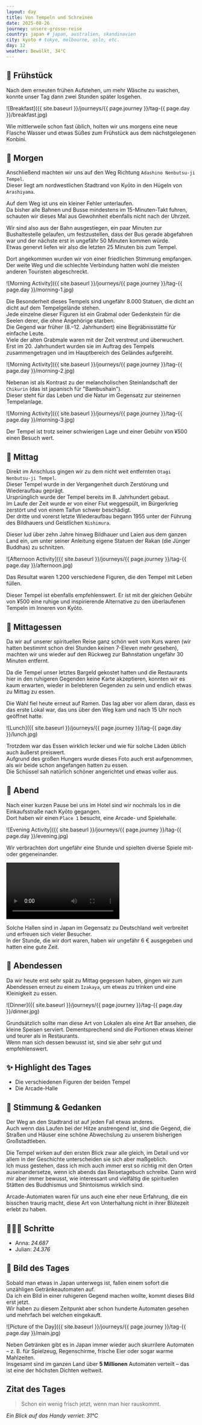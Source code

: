 ```yaml
---
layout: day
title: Von Tempeln und Schreinen
date: 2025-08-26
journey: unsere-grosse-reise
country: japan # japan, australien, skandinavien
city: kyoto # tokyo, melbourne, oslo, etc.
day: 12
weather: Bewölkt, 34°C
---
```


## 🥐 Frühstück

Nach dem erneuten frühen Aufstehen, um mehr Wäsche zu waschen, konnte unser Tag dann zwei Stunden später losgehen.

![Breakfast]({{ site.baseurl }}/journeys/{{ page.journey }}/tag-{{ page.day }}/breakfast.jpg)

Wie mittlerweile schon fast üblich, holten wir uns morgens eine neue Flasche Wasser und etwas Süßes zum Frühstück aus dem nächstgelegenen Konbini.

## 🌅 Morgen

Anschließend machten wir uns auf den Weg Richtung `Adashino Nenbutsu-ji Tempel`.  
Dieser liegt am nordwestlichen Stadtrand von Kyōto in den Hügeln von `Arashiyama`.

Auf dem Weg ist uns ein kleiner Fehler unterlaufen.  
Da bisher alle Bahnen und Busse mindestens im 15-Minuten-Takt fuhren, schauten wir dieses Mal aus Gewohnheit ebenfalls nicht nach der Uhrzeit.

Wir sind also aus der Bahn ausgestiegen, ein paar Minuten zur Bushaltestelle gelaufen, um festzustellen, dass der Bus gerade abgefahren war und der nächste erst in ungefähr 50 Minuten kommen würde.  
Etwas genervt liefen wir also die letzten 25 Minuten bis zum Tempel. 

Dort angekommen wurden wir von einer friedlichen Stimmung empfangen.  
Der weite Weg und die schlechte Verbindung hatten wohl die meisten anderen Touristen abgeschreckt.

![Morning Activity]({{ site.baseurl }}/journeys/{{ page.journey }}/tag-{{ page.day }}/morning-1.jpg)

Die Besonderheit dieses Tempels sind ungefähr 8.000 Statuen, die dicht an dicht auf dem Tempelgelände stehen.  
Jede einzelne dieser Figuren ist ein Grabmal oder Gedenkstein für die Seelen derer, die ohne Angehörige starben.  
Die Gegend war früher (8.–12. Jahrhundert) eine Begräbnisstätte für einfache Leute.  
Viele der alten Grabmale waren mit der Zeit verstreut und überwuchert.  
Erst im 20. Jahrhundert wurden sie im Auftrag des Tempels zusammengetragen und im Hauptbereich des Geländes aufgereiht.  

![Morning Activity]({{ site.baseurl }}/journeys/{{ page.journey }}/tag-{{ page.day }}/morning-2.jpg)

Nebenan ist als Kontrast zu der melancholischen Steinlandschaft der `Chikurin` (das ist japanisch für "Bambushain").  
Dieser steht für das Leben und die Natur im Gegensatz zur steinernen Tempelanlage.

![Morning Activity]({{ site.baseurl }}/journeys/{{ page.journey }}/tag-{{ page.day }}/morning-3.jpg)

Der Tempel ist trotz seiner schwierigen Lage und einer Gebühr von ¥500 einen Besuch wert.

## 🌇 Mittag

Direkt im Anschluss gingen wir zu dem nicht weit entfernten `Otagi Nenbutsu-ji Tempel`.  
Dieser Tempel wurde in der Vergangenheit durch Zerstörung und Wiederaufbau geprägt.  
Ursprünglich wurde der Tempel bereits im 8. Jahrhundert gebaut.  
Im Laufe der Zeit wurde er von einer Flut weggespült, im Bürgerkrieg zerstört und von einem Taifun schwer beschädigt.  
Der dritte und vorerst letzte Wiederaufbau begann 1955 unter der Führung des Bildhauers und Geistlichen `Nishimura`.

Dieser lud über zehn Jahre hinweg Bildhauer und Laien aus dem ganzen Land ein, um unter seiner Anleitung eigene Statuen der Rakan (die Jünger Buddhas) zu schnitzen.

![Afternoon Activity]({{ site.baseurl }}/journeys/{{ page.journey }}/tag-{{ page.day }}/afternoon.jpg)

Das Resultat waren 1.200 verschiedene Figuren, die den Tempel mit Leben füllen.

Dieser Tempel ist ebenfalls empfehlenswert. Er ist mit der gleichen Gebühr von ¥500 eine ruhige und inspirierende Alternative zu den überlaufenen Tempeln im Inneren von Kyōto.

## 🍣 Mittagessen

Da wir auf unserer spirituellen Reise ganz schön weit vom Kurs waren (wir hatten bestimmt schon drei Stunden keinen 7-Eleven mehr gesehen), machten wir uns wieder auf den Rückweg zur Bahnstation ungefähr 30 Minuten entfernt.

Da die Tempel unser letztes Bargeld gekostet hatten und die Restaurants hier in den ruhigeren Gegenden keine Karte akzeptieren, konnten wir es kaum erwarten, wieder in belebteren Gegenden zu sein und endlich etwas zu Mittag zu essen.

Die Wahl fiel heute erneut auf Ramen. Das lag aber vor allem daran, dass es das erste Lokal war, das uns über den Weg kam und nach 15 Uhr noch geöffnet hatte.

![Lunch]({{ site.baseurl }}/journeys/{{ page.journey }}/tag-{{ page.day }}/lunch.jpg)

Trotzdem war das Essen wirklich lecker und wie für solche Läden üblich auch äußerst preiswert.  
Aufgrund des großen Hungers wurde dieses Foto auch erst aufgenommen, als wir beide schon angefangen hatten zu essen.  
Die Schüssel sah natürlich schöner angerichtet und etwas voller aus.

## 🌙 Abend

Nach einer kurzen Pause bei uns im Hotel sind wir nochmals los in die Einkaufsstraße nach Kyōto gegangen.  
Dort haben wir einen `Place 1` besucht, eine Arcade- und Spielehalle.

![Evening Activity]({{ site.baseurl }}/journeys/{{ page.journey }}/tag-{{ page.day }}/evening.jpg)

Wir verbrachten dort ungefähr eine Stunde und spielten diverse Spiele mit- oder gegeneinander. 

<video controls>
  <source src="{{ site.baseurl }}/journeys/{{ page.journey }}/tag-{{ page.day }}/evening.mp4" type="video/mp4">
  Dein Browser unterstützt das Video-Tag nicht.
</video>

Solche Hallen sind in Japan im Gegensatz zu Deutschland weit verbreitet und erfreuen sich vieler Besucher.  
In der Stunde, die wir dort waren, haben wir ungefähr 6 € ausgegeben und hatten eine gute Zeit.

## 🍜 Abendessen

Da wir heute erst sehr spät zu Mittag gegessen haben, gingen wir zum Abendessen erneut zu einem `Izakaya`, um etwas zu trinken und eine Kleinigkeit zu essen. 

![Dinner]({{ site.baseurl }}/journeys/{{ page.journey }}/tag-{{ page.day }}/dinner.jpg)

Grundsätzlich sollte man diese Art von Lokalen als eine Art Bar ansehen, die kleine Speisen serviert. Dementsprechend sind die Portionen etwas kleiner und teurer als in Restaurants.  
Wenn man sich dessen bewusst ist, sind sie aber sehr gut und empfehlenswert.

## ✨ Highlight des Tages

- Die verschiedenen Figuren der beiden Tempel  
- Die Arcade-Halle

## 💭 Stimmung & Gedanken

Der Weg an den Stadtrand ist auf jeden Fall etwas anderes.  
Auch wenn das Laufen bei der Hitze anstrengend ist, sind die Gegend, die Straßen und Häuser eine schöne Abwechslung zu unserem bisherigen Großstadtleben.

Die Tempel wirken auf den ersten Blick zwar alle gleich, im Detail und vor allem in der Geschichte unterscheiden sie sich aber maßgeblich.  
Ich muss gestehen, dass ich mich auch immer erst so richtig mit den Orten auseinandersetze, wenn ich abends das Reisetagebuch schreibe. Dann wird mir aber immer bewusst, wie interessant und vielfältig die spirituellen Stätten des Buddhismus und Shintoismus wirklich sind.

Arcade-Automaten waren für uns auch eine eher neue Erfahrung, die ein bisschen traurig macht, diese Art von Unterhaltung nicht in ihrer Blütezeit erlebt zu haben.

## 🏃🏽‍♀️ Schritte

- Anna: _24.687_  
- Julian: _24.376_  

## 📸 Bild des Tages

Sobald man etwas in Japan unterwegs ist, fallen einem sofort die unzähligen Getränkeautomaten auf.  
Da ich ein Bild in einer ruhigeren Gegend machen wollte, kommt dieses Bild erst jetzt.  
Wir haben zu diesem Zeitpunkt aber schon hunderte Automaten gesehen und mehrfach bei welchen eingekauft.

![Picture of the Day]({{ site.baseurl }}/journeys/{{ page.journey }}/tag-{{ page.day }}/main.jpg)

Neben Getränken gibt es in Japan immer wieder auch skurrilere Automaten – z. B. für Spielzeug, Regenschirme, frische Eier oder sogar warme Mahlzeiten.  
Insgesamt sind im ganzen Land über **5 Millionen** Automaten verteilt – das ist eine der höchsten Dichten weltweit.

## Zitat des Tages

> Schon ein wenig frisch jetzt, wenn man hier rauskommt.

_Ein Blick auf das Handy verriet: 31°C_
